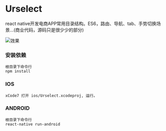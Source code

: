 # Urselect

react native开发电商APP常用目录结构。ES6，路由、导航、tab、手势切换场景...(商业代码，源码只是很少少的部分)

![效果](https://github.com/weianzi/Urselect/blob/master/app.gif?raw=true)

### 安装依赖
```
根目录下命令行
npm install
```

### IOS
```
xCode7 打开 ios/Urselect.xcodeproj, 运行。
```

### ANDROID
```
根目录下命令行
react-native run-android
```
